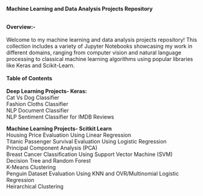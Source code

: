 **Machine Learning and Data Analysis Projects Repository** <br><br>

**Overview:-** <br><br>
Welcome to my machine learning and data analysis projects repository! This collection includes a variety of Jupyter Notebooks showcasing my work in different domains, ranging from computer vision and natural language processing to classical machine learning algorithms using popular libraries like Keras and Scikit-Learn.
<br><br>
**Table of Contents**
<br><br>
**Deep Learning Projects- Keras:** <br>
Cat Vs Dog Classifier<br>
Fashion Cloths Classifier <br>
NLP Document Classifier <br>
NLP Sentiment Classifier for IMDB Reviews <br>

**Machine Learning Projects- Scitkit Learn** <br>
Housing Price Evaluation Using Linear Regression<br>
Titanic Passenger Survival Evaluation Using Logistic Regression <br>
Principal Component Analysis (PCA) <br>
Breast Cancer Classification Using Support Vector Machine (SVM)<br>
Decision Tree and Random Forest<br>
K-Means Clustering <br>
Penguin Dataset Evaluation Using KNN and OVR/Multinomial Logistic Regression<br>
Heirarchical Clustering<br>
